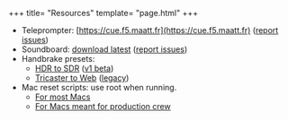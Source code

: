 +++
title= "Resources"
template= "page.html"
+++

- Teleprompter: [https://cue.f5.maatt.fr](https://cue.f5.maatt.fr) ([report issues](https://github.com/srfalcon5/autocue/issues/new))
- Soundboard: [download latest](https://github.com/srfalcon5/soundboard/releases/latest) ([report issues](https://github.com/srfalcon5/soundboard/issues/new))
- Handbrake presets:
  - [HDR to SDR](https://cdn.doamatto.xyz/f5/hb/hdr-to-sdr.json) ([v1 beta](https://cdn.doamatto.xyz/f5/hb/hdr-to-sdr-beta.json))
  - [Tricaster to Web](https://cdn.doamatto.xyz/f5/hb/tri-to-web.json) ([legacy](https://cdn.doamatto.xyz/f5/hb/legacy-tri-to-web.json))
- Mac reset scripts: use root when running.
  - [For most Macs](https://cdn.doamatto.xyz/f5/macs/reset.sh)
  - [For Macs meant for production crew](https://cdn.doamatto.xyz/f5/macs/prodreset.sh)
